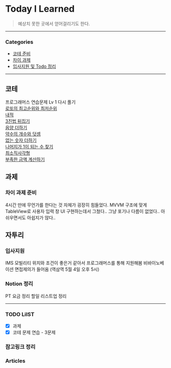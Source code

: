# Today I Learned
> 예상치 못한 곳에서 얻어걸리기도 한다.

---

### Categories
- [코테 준비](#코테)
- [차이 과제](#과제)
- [입사지원 및 Todo 정리](#자투리)

---

## 코테
프로그래머스 연습문제 Lv 1 다시 풀기  
[로또의 최고순위와 최저순위](https://keeplo.tistory.com/414)  
[내적](https://keeplo.tistory.com/415)     
[3진법 뒤집기](https://keeplo.tistory.com/416)  
[음양 더하기](https://keeplo.tistory.com/417)  
[약수의 개수와 덧셈](https://keeplo.tistory.com/418)  
[없는 숫자 더하기](https://keeplo.tistory.com/419)  
[나머지가 1이 되는 수  찾기](https://keeplo.tistory.com/420)  
[최소직사각형](https://keeplo.tistory.com/421)  
[부족한 금액 계산하기](https://keeplo.tistory.com/422)

## 과제
### 차이 과제 준비
4시간 만에 무언가를 한다는 것 자체가 굉장히 힘들었다.
MVVM 구조에 맞게 TableView로 사용자 입력 창 UI 구현하는데서 그쳤다..
그냥 포기나 다름이 없었다.. 아쉬우면서도 아쉽지가 않다..

## 자투리
### 입사지원
IMS 모빌리티 위치와 조건이 좋은거 같아서 프로그래머스를 통해 지원해봄
비바이노베이션 면접제의가 들어옴 (역삼역 5월 4일 오후 5시)

### Notion 정리
PT 요금 정리
할일 리스트업 정리

---

### TODO LiIST
- [x] 과제 
- [x] 코테 문제 연습 - 3문제

### 참고링크 정리

### Articles